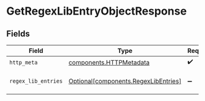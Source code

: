 # GetRegexLibEntryObjectResponse


## Fields

| Field                                                                              | Type                                                                               | Required                                                                           | Description                                                                        |
| ---------------------------------------------------------------------------------- | ---------------------------------------------------------------------------------- | ---------------------------------------------------------------------------------- | ---------------------------------------------------------------------------------- |
| `http_meta`                                                                        | [components.HTTPMetadata](../../models/components/httpmetadata.md)                 | :heavy_check_mark:                                                                 | N/A                                                                                |
| `regex_lib_entries`                                                                | [Optional[components.RegexLibEntries]](../../models/components/regexlibentries.md) | :heavy_minus_sign:                                                                 | a list of RegexLibEntry objects                                                    |